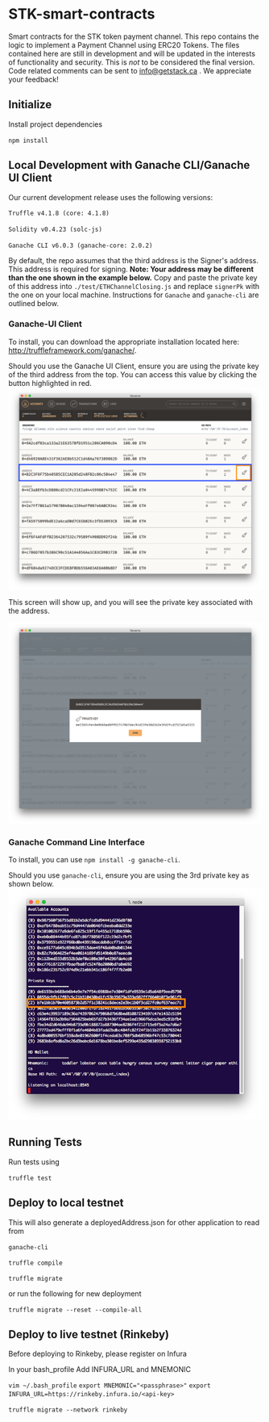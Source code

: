 # STK-smart-contracts
Smart contracts for the STK token payment channel. This repo contains the logic to implement a Payment Channel using ERC20 Tokens. The files contained here are still in development and will be updated in the interests of functionality and security. This is *not* to be considered the final version. Code related comments can be sent to info@getstack.ca . We appreciate your feedback!

## Initialize

Install project dependencies

`npm install`   

## Local Development with Ganache CLI/Ganache UI Client

Our current development release uses the following versions: 
```
Truffle v4.1.8 (core: 4.1.8)

Solidity v0.4.23 (solc-js) 

Ganache CLI v6.0.3 (ganache-core: 2.0.2)
```

By default, the repo assumes that the third address is the Signer's address. This address is required for signing. **Note: Your address may be different than the one shown in the example below.** Copy and paste the private key of this address into `./test/ETHChannelClosing.js` and replace `signerPk` with the one on your local machine. Instructions for `Ganache` and `ganache-cli` are outlined below. 

### Ganache-UI Client  

To install, you can download the appropriate installation located here: http://truffleframework.com/ganache/. 

Should you use the Ganache UI Client, ensure you are using the private key of the third address from the top. You can access this value by clicking the button highlighted in red. 
![Ganache](./images/1_signerAddress.png)

This screen will show up, and you will see the private key associated with the address. 

![Ganache-cli](./images/2_privateKeyOfSigner.png)

### Ganache Command Line Interface 

To install, you can use `npm install -g ganache-cli`. 

Should you use `ganache-cli`, ensure you are using the 3rd private key as shown below. 
![Ganache-cli](./images/ganache-cli.png)

## Running Tests

Run tests using

`truffle test`

## Deploy to local testnet

This will also generate a deployedAddress.json for other application to read from

`ganache-cli`

`truffle compile`

`truffle migrate`

or run the following for new deployment

`truffle migrate --reset --compile-all`

## Deploy to live testnet (Rinkeby)

Before deploying to Rinkeby, please register on Infura

In your bash_profile Add INFURA_URL and MNEMONIC

`vim ~/.bash_profile`
`export MNEMONIC="<passphrase>"`
`export INFURA_URL=https://rinkeby.infura.io/<api-key>`

`truffle migrate --network rinkeby`
